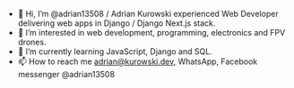 - 👋 Hi, I’m @adrian13508 / Adrian Kurowski experienced Web Developer delivering web apps in Django / Django Next.js stack.
- 👀 I’m interested in web development, programming, electronics and FPV drones. 
- 🌱 I’m currently learning JavaScript, Django and SQL.
- 📫 How to reach me adrian@kurowski.dev, WhatsApp, Facebook messenger @adrian13508

<!---
adrian13508/adrian13508 is a ✨ special ✨ repository because its `README.md` (this file) appears on your GitHub profile.
You can click the Preview link to take a look at your changes.
--->
